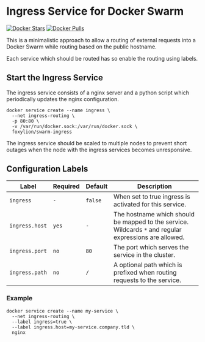 # Ingress Service for Docker Swarm

[![Docker Stars](https://img.shields.io/docker/stars/foxylion/swarm-ingress.svg?style=flat-square)](https://hub.docker.com/r/foxylion/swarm-ingress/) [![Docker Pulls](https://img.shields.io/docker/pulls/foxylion/swarm-ingress.svg?style=flat-square)](https://hub.docker.com/r/foxylion/swarm-ingress/)

This is a minimalistic approach to allow a routing of external requests into a
Docker Swarm while routing based on the public hostname.

Each service which should be routed has so enable the routing using labels.


## Start the Ingress Service

The ingress service consists of a nginx server and a python script which periodically
updates the nginx configuration.

```
docker service create --name ingress \
  --net ingress-routing \
  -p 80:80 \
  -v /var/run/docker.sock:/var/run/docker.sock \
  foxylion/swarm-ingress
```

The ingress service should be scaled to multiple nodes to prevent short outages
when the node with the ingress services becomes unresponsive.

## Configuration Labels

| Label   | Required | Default | Description |
| ------- | -------- | ------- | ----------- |
| `ingress`      | `-`  | `false` | When set to true ingress is activated for this service. |
| `ingress.host` | `yes` | `-`     | The hostname which should be mapped to the service. Wildcards `*` and regular expressions are allowed. |
| `ingress.port` | `no`  | `80`    | The port which serves the service in the cluster. |
| `ingress.path` | `no`  | `/`     | A optional path which is prefixed when routing requests to the service. |

### Example

```
docker service create --name my-service \
  --net ingress-routing \
  --label ingress=true \
  --label ingress.host=my-service.company.tld \
  nginx
```
